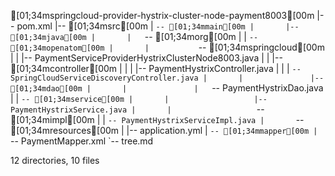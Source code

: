[01;34mspringcloud-provider-hystrix-cluster-node-payment8003[00m
|-- pom.xml
|-- [01;34msrc[00m
|   `-- [01;34mmain[00m
|       |-- [01;34mjava[00m
|       |   `-- [01;34morg[00m
|       |       `-- [01;34mopenatom[00m
|       |           `-- [01;34mspringcloud[00m
|       |               |-- PaymentServiceProviderHystrixClusterNode8003.java
|       |               |-- [01;34mcontroller[00m
|       |               |   |-- PaymentHystrixController.java
|       |               |   `-- SpringCloudServiceDiscoveryController.java
|       |               |-- [01;34mdao[00m
|       |               |   `-- PaymentHystrixDao.java
|       |               `-- [01;34mservice[00m
|       |                   |-- PaymentHystrixService.java
|       |                   `-- [01;34mimpl[00m
|       |                       `-- PaymentHystrixServiceImpl.java
|       `-- [01;34mresources[00m
|           |-- application.yml
|           `-- [01;34mmapper[00m
|               `-- PaymentMapper.xml
`-- tree.md

12 directories, 10 files
